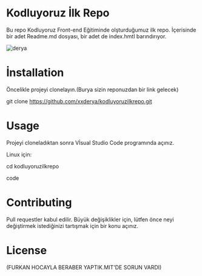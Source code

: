 # Kodluyoruz İlk Repo
Bu repo Kodluyoruz Front-end Eğitiminde olşturduğumuz ilk repo. İçerisinde bir adet Readme.md dosyası, bir adet de index.hmtl barındırıyor.


![derya](https://github.com/user-attachments/assets/32ba6839-4090-4027-bfb3-f97a8445d3bb)

# İnstallation
Öncelikle projeyi clonelayın.(Burya sizin reponuzdan bir link gelecek)

git clone https://github.com/xxderya/kodluyoruzilkrepo.git

# Usage 
Projeyi cloneladıktan sonra Vİsual Studio Code programında açınız.

Linux için: 

   cd kodluyoruzilkrepo
   
   code
# Contributing

Pull requestler kabul edilir. Büyük değişiklikler için, lütfen önce neyi değiştirmek istediğinizi tartışmak için bir konu açınız.

# License 













(FURKAN HOCAYLA BERABER YAPTIK.MIT'DE SORUN VARDI)
